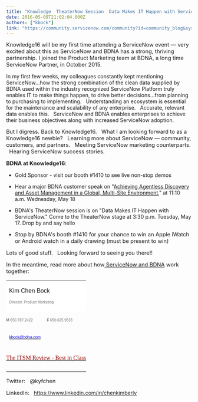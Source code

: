 ```yaml
---
title: "Knowledge  TheaterNow Session  Data Makes IT Happen with ServiceNow"
date: 2016-05-09T21:02:04.000Z
authors: ["kbock"]
link: "https://community.servicenow.com/community?id=community_blog&sys_id=c43d2ae5dbd0dbc01dcaf3231f961934"
---
```

<p><span style="font-size: 11.0pt;">Knowledge16 will be my first time attending a ServiceNow event — very excited about this as ServiceNow and BDNA has a strong, thriving partnership. I joined the Product Marketing team at BDNA, a long time ServiceNow Partner, in October 2015.   </span></p><p class="Default"></p><p style="margin-bottom: .0001pt;">In my first few weeks, my colleagues constantly kept mentioning ServiceNow…how the strong combination of the clean data supplied by BDNA used within the industry recognized ServiceNow Platform truly enables IT to make things happen, to drive better decisions…from planning to purchasing to implementing.   Understanding an ecosystem is essential for the maintenance and scalability of any enterprise.   Accurate, relevant data enables this.   ServiceNow and BDNA enables enterprises to achieve their business objectives along with increased ServiceNow adoption.</p><p class="Default"></p><p class="Default"><span style="font-size: 11.0pt;">But I digress. Back to Knowledge16.   What I am looking forward to as a Knowledge16 newbie?   Learning more about ServiceNow — community, customers, and partners.   Meeting ServiceNow marketing counterparts.   Hearing ServiceNow success stories.   </span></p><p class="Default"></p><p></p><p class="Default"><span style="font-size: 11.0pt;"><strong>BDNA at Knowledge16</strong></span><span style="font-size: 11.0pt;">:</span></p><p class="Default"></p><ul style="list-style-type: disc;"><li>Gold Sponsor - visit our booth #1410 to see live non-stop demos</li></ul><p></p><ul style="list-style-type: disc;"><li>Hear a major BDNA customer speak on "<a title="nowledge16.servicenowevents.com/connect/sessionDetail.ww?SESSION_ID=2240&tclass=popup" href="https://knowledge16.servicenowevents.com/connect/sessionDetail.ww?SESSION_ID=2240&amp;tclass=popup">Achieving Agentless Discovery and Asset Management in a Global, Multi-Site Environment</a>," at 11:10 a.m. Wednesday, May 18</li></ul><p></p><ul style="list-style-type: disc;"><li>BDNA's TheaterNow session is on "Data Makes IT Happen with ServiceNow." Come to the TheaterNow stage at 3:30 p.m. Tuesday, May 17. Drop by and say hello</li></ul><p></p><ul style="list-style-type: disc;"><li><span style="font-size: 11.0pt;">Stop by BDNA's booth #1410 for your chance to win an Apple iWatch or Android watch in a daily drawing (must be present to win)</span></li></ul><p class="Default"></p><p></p><p class="Default"></p><p class="Default"><span style="font-size: 11.0pt;">Lots of good stuff.   Looking forward to seeing you there!!</span></p><p class="Default"></p><p class="Default"><span style="font-size: 11.0pt;">In the meantime, read more about how<a title="w.bdna.com/platforms/servicenow/" href="http://www.bdna.com/platforms/servicenow/"> ServiceNow and BDNA</a> work together: </span></p><p class="Default"></p><p class="Default"></p><p></p><table border="0" cellpadding="0" cellspacing="0"><tbody><tr><td colspan="3" style="background: white;" valign="top"><p><span style="font-family: 'Arial',sans-serif;">Kim Chen Bock</span></p><p><span style="font-size: 7.5pt; font-family: 'Arial',sans-serif; color: #797979;">Director, Product Marketing</span></p></td></tr><tr><td nowrap="nowrap" style="padding: 1.5pt 0 0 0;"></td><td nowrap="nowrap" style="padding: 1.5pt 0 0 0;"><p><span style="color: #797979; font-size: 7.5pt; font-family: 'Arial',sans-serif;"><strong>M</strong></span><span style="font-size: 7.5pt; font-family: 'Arial',sans-serif; color: #797979;"> 650.787.2422 </span></p></td><td nowrap="nowrap" style="padding: 1.5pt 0 0 0;"><p><span style="color: #797979; font-size: 7.5pt; font-family: 'Arial',sans-serif;"><strong>F</strong></span><span style="font-size: 7.5pt; font-family: 'Arial',sans-serif; color: #797979;"> 650.625.9533</span></p></td></tr><tr><td colspan="3"><p><a href="mailto:kbock@bdna.com"><span style="font-size: 8.0pt; font-family: 'Arial',sans-serif; color: blue;">kbock@bdna.com</span></a></p></td></tr><tr><td colspan="3" style="padding: 4.5pt 0 9.0pt 0;"><p><a href="http://bit.ly/1aDLpvS" title="The ITSM Review - Best in Class | http://bit.ly/1aDLpvS"><span style="font-size: 12.0pt; font-family: 'Rockwell',serif; color: #990000;">The ITSM Review - Best in Class</span></a></p></td></tr></tbody></table><p></p><p class="Default"><span style="font-size: 11.0pt;">Twitter:   @kyfchen</span></p><p class="Default"><span style="font-size: 11.0pt;">LinkedIn:   </span><a title="ww.linkedin.com/in/chenkimberly" href="https://www.linkedin.com/in/chenkimberly">https://www.linkedin.com/in/chenkimberly</a></p>